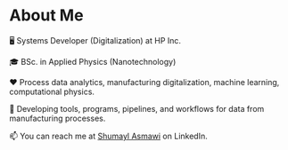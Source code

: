 <p align="center">
    <h1>About Me</h1>
</p>

<p align="left">
🖥️ Systems Developer (Digitalization) at HP Inc.
</p>

<p align="left">
🎓 BSc. in Applied Physics (Nanotechnology)
</p>

<p align="left">
❤️ Process data analytics, manufacturing digitalization, machine learning, computational physics.
</p>


<p align="left">
🌱 Developing tools, programs, pipelines, and workflows for data from manufacturing processes.
</p>


<p align="left">

📫 You can reach me at [Shumayl Asmawi](https://www.linkedin.com/in/shumayl-111/) on LinkedIn.
    
</p>



<!---
A GitHub profile readme.
--->

